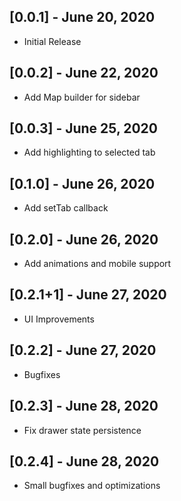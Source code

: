 ## [0.0.1] - June 20, 2020

- Initial Release

## [0.0.2] - June 22, 2020

- Add Map builder for sidebar

## [0.0.3] - June 25, 2020

- Add highlighting to selected tab

## [0.1.0] - June 26, 2020

- Add setTab callback

## [0.2.0] - June 26, 2020

- Add animations and mobile support

## [0.2.1+1] - June 27, 2020

- UI Improvements

## [0.2.2] - June 27, 2020

- Bugfixes

## [0.2.3] - June 28, 2020

- Fix drawer state persistence

## [0.2.4] - June 28, 2020

- Small bugfixes and optimizations
